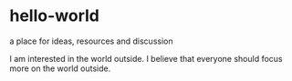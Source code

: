 # hello-world
a place for ideas, resources and discussion

I am interested in the world outside. I believe that everyone should focus more on the world outside.
